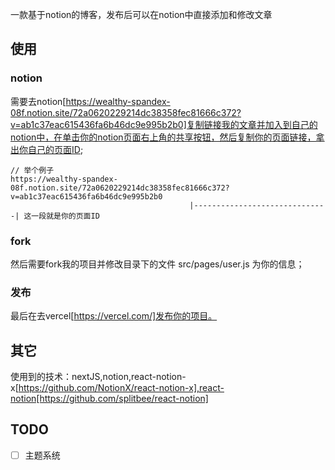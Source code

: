 一款基于notion的博客，发布后可以在notion中直接添加和修改文章

## 使用

### notion
需要去notion[https://wealthy-spandex-08f.notion.site/72a0620229214dc38358fec81666c372?v=ab1c37eac615436fa6b46dc9e995b2b0]复制链接我的文章并加入到自己的notion中，在单击你的notion页面右上角的共享按钮，然后复制你的页面链接，拿出你自己的页面ID;
```
// 举个例子
https://wealthy-spandex-08f.notion.site/72a0620229214dc38358fec81666c372?v=ab1c37eac615436fa6b46dc9e995b2b0
                                        |------------------------------| 这一段就是你的页面ID
```
### fork
然后需要fork我的项目并修改目录下的文件 src/pages/user.js 为你的信息；


### 发布
最后在去vercel[https://vercel.com/]发布你的项目。

## 其它
使用到的技术：nextJS,notion,react-notion-x[https://github.com/NotionX/react-notion-x],react-notion[https://github.com/splitbee/react-notion]

## TODO

- [ ] 主题系统

